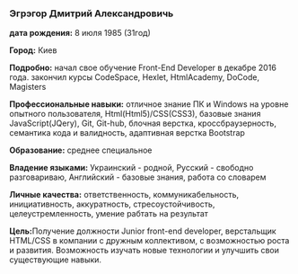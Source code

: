 <h3>Эгрэгор Дмитрий Александровичь</h3>
<p><strong>дата рождения:</strong> 8 июля 1985 (31год)</p>
<p><strong>Город:</strong> Киев</p>
<p><strong>Подробно:</strong> начал свое обучение Front-End Developer в декабре 2016 года. закончил курсы CodeSpace, Hexlet, HtmlAcademy, DoCode, Magisters<p>
<p><strong>Профессиональные навыки:</strong> отличное знание ПК и Windows на уровне опытного пользователя, Html(Html5)/CSS(CSS3), базовые знания JavaScript(JQery), Git, Git-hub, блочная верстка, кроссбраузерность, семантика кода и валидность, адаптивная верстка Bootstrap</p>
<p><strong>Образование:</strong> среднее специальное</p>
<p><strong>Владение языками:</strong> Украинский - родной, Русский - свободно разговариваю, Английский - базовые знания, работа со словарем<p>
<p><strong>Личные качества:</strong> ответственность, коммуникабельность, инициативность, аккуратность, стресоустойчивость, целеустремленность, умение рабтать на результат</p>
<p><strong>Цель:</strong>Получение должности Junior front-end developer, верстальщик HTML/CSS в компании с дружным коллективом, с возможностью роста и развития. Возможность изучать новые технологии и улучшить свои существующие навыки.</p>
